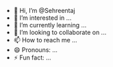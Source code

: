 - 👋 Hi, I’m @Sehreentaj
- 👀 I’m interested in ...
- 🌱 I’m currently learning ...
- 💞️ I’m looking to collaborate on ...
- 📫 How to reach me ...
- 😄 Pronouns: ...
- ⚡ Fun fact: ...

<!---
Sehreentaj/Sehreentaj is a ✨ special ✨ repository because its `README.md` (this file) appears on your GitHub profile.
You can click the Preview link to take a look at your changes.
--->
